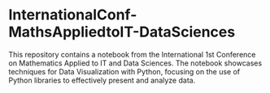 # InternationalConf-MathsAppliedtoIT-DataSciences
This repository contains a notebook from the International 1st Conference on Mathematics Applied to IT and Data Sciences. The notebook showcases techniques for Data Visualization with Python, focusing on the use of Python libraries to effectively present and analyze data.
